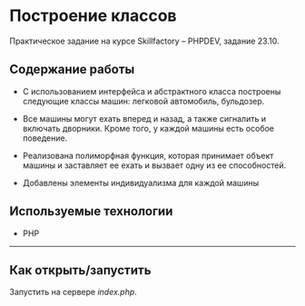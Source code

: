 # Построение классов
Практическое задание на курсе Skillfactory &ndash; PHPDEV, задание 23.10.

## Содержание работы

* С использованием интерфейса и абстрактного класса построены следующие классы машин: легковой автомобиль, бульдозер.

* Все машины могут ехать вперед и назад, а также сигналить и включать дворники. Кроме того, у каждой машины есть особое поведение.

* Реализована полиморфная функция, которая принимает объект машины и заставляет ее ехать и вызвает одну из ее способностей.

* Добавлены элементы индивидуализма для каждой машины

## Используемые технологии

* PHP


---
## Как открыть/запустить

Запустить на сервере *index.php*.